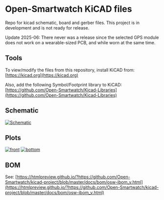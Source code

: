 # Open-Smartwatch KiCAD files

Repo for kicad schematic, board and gerber files. This project is in development and is not ready for release.

Update 2025-06: There never was a release since the selected GPS module does not work on a wearable-sized PCB, and while worn at the same time.

## Tools

To view/modify the files from this repository, install KiCAD from: [https://kicad.org](https://kicad.org)

Also, add the following Symbol/Footprint library to KiCAD: [https://github.com/Open-Smartwatch/Kicad-Libraries](https://github.com/Open-Smartwatch/Kicad-Libraries)

## Schematic
[![Schematic](docs/img/osw-schematic.svg)](docs/osw-schematic.pdf)

## Plots
[![front](docs/img/osw-top.svg)](docs/img/osw-top.svg)
[![bottom](docs/img/osw-bottom.svg)](docs/img/osw-bottom.svg)

## BOM

See: [https://htmlpreview.github.io/?https://github.com/Open-Smartwatch/kicad-project/blob/master/docs/bom/osw-ibom_v.html](https://htmlpreview.github.io/?https://github.com/Open-Smartwatch/kicad-project/blob/master/docs/bom/osw-ibom_v.html)
